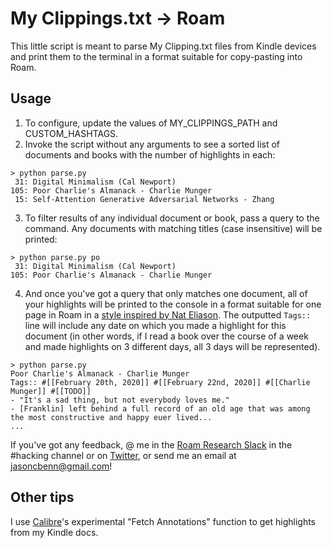 # My Clippings.txt -> Roam

This little script is meant to parse My Clipping.txt files from Kindle devices and print them to the terminal in a format suitable for copy-pasting into Roam.

## Usage

1. To configure, update the values of MY_CLIPPINGS_PATH and CUSTOM_HASHTAGS.
2. Invoke the script without any arguments to see a sorted list of documents and books with the number of highlights in each:
```
> python parse.py
 31: Digital Minimalism (Cal Newport)
105: Poor Charlie's Almanack - Charlie Munger
 15: Self-Attention Generative Adversarial Networks - Zhang
```
3. To filter results of any individual document or book, pass a query to the command. Any documents with matching titles (case insensitive) will be printed:
```
> python parse.py po
 31: Digital Minimalism (Cal Newport)
105: Poor Charlie's Almanack - Charlie Munger
```
4. And once you've got a query that only matches one document, all of your highlights will be printed to the console in a format suitable for one page in Roam in a [style inspired by Nat Eliason](https://twitter.com/jasoncbenn/status/1227746265724702720). The outputted `Tags::` line will include any date on which you made a highlight for this document (in other words, if I read a book over the course of a week and made highlights on 3 different days, all 3 days will be represented).
```
> python parse.py 
Poor Charlie's Almanack - Charlie Munger
Tags:: #[[February 20th, 2020]] #[[February 22nd, 2020]] #[[Charlie Munger]] #[[TODO]]
- "It's a sad thing, but not everybody loves me."
- [Franklin] left behind a full record of an old age that was among the most constructive and happy euer lived...
...
```

If you've got any feedback, @ me in the [Roam Research Slack](https://roamresearch.slack.com/join/shared_invite/enQtODg3NjIzODEwNDgwLTdhMjczMGYwN2YyNmMzMDcyZjViZDk0MTA2M2UxOGM5NTMxNDVhNDE1YWVkNTFjMGM4OTE3MTQ3MjEzNzE1MTA) in the #hacking channel or on [Twitter](https://twitter.com/jasoncbenn), or send me an email at jasoncbenn@gmail.com! 

## Other tips

I use [Calibre](https://calibre-ebook.com/)'s experimental "Fetch Annotations" function to get highlights from my Kindle docs.
